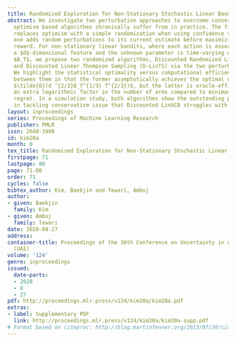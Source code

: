 ```yaml
---
title: Randomized Exploration for Non-Stationary Stochastic Linear Bandits
abstract: We investigate two perturbation approaches to overcome conservatism that
  optimism based algorithms chronically suffer from in practice. The first approach
  replaces optimism with a simple randomization when using confidence sets. The second
  one adds random perturbations to its current estimate before maximizing the expected
  reward. For non-stationary linear bandits, where each action is associated with
  a $d$-dimensional feature and the unknown parameter is time-varying with total variation
  $B_T$, we propose two randomized algorithms, Discounted Randomized LinUCB (D-RandLinUCB)
  and Discounted Linear Thompson Sampling (D-LinTS) via the two perturbation approaches.
  We highlight the statistical optimality versus computational efficiency trade-off
  between them in that the former asymptotically achieves the optimal dynamic regret
  $\tilde{O}(d ^{2/3}B_T^{1/3} T^{2/3})$, but the latter is oracle-efficient with
  an extra logarithmic factor in the number of arms compared to minimax-optimal dynamic
  regret. In a simulation study, both algorithms show the outstanding performance
  in tackling conservatism issue that Discounted LinUCB struggles with.
layout: inproceedings
series: Proceedings of Machine Learning Research
publisher: PMLR
issn: 2640-3498
id: kim20a
month: 0
tex_title: Randomized Exploration for Non-Stationary Stochastic Linear Bandits
firstpage: 71
lastpage: 80
page: 71-80
order: 71
cycles: false
bibtex_author: Kim, Baekjin and Tewari, Ambuj
author:
- given: Baekjin
  family: Kim
- given: Ambuj
  family: Tewari
date: 2020-08-27
address: 
container-title: Proceedings of the 36th Conference on Uncertainty in Artificial Intelligence
  (UAI)
volume: '124'
genre: inproceedings
issued:
  date-parts:
  - 2020
  - 8
  - 27
pdf: http://proceedings.mlr.press/v124/kim20a/kim20a.pdf
extras:
- label: Supplementary PDF
  link: http://proceedings.mlr.press/v124/kim20a/kim20a-supp.pdf
# Format based on citeproc: http://blog.martinfenner.org/2013/07/30/citeproc-yaml-for-bibliographies/
---
```

